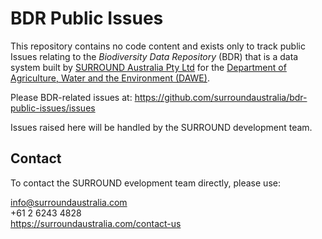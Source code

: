 # BDR Public Issues

This repository contains no code content and exists only to track public Issues relating to the _Biodiversity Data Repository_ (BDR) that is a data system built by [SURROUND Australia Pty Ltd](https://surroundaustralia.com/) for the [Department of Agriculture, Water and the Environment (DAWE)](https://www.awe.gov.au/).

Please BDR-related issues at: https://github.com/surroundaustralia/bdr-public-issues/issues

Issues raised here will be handled by the SURROUND development team.

## Contact

To contact the SURROUND evelopment team directly, please use:

<info@surroundaustralia.com>  
+61 2 6243 4828  
<https://surroundaustralia.com/contact-us>  
